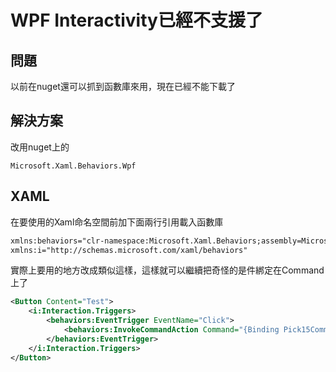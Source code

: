 # WPF Interactivity已經不支援了

## 問題
以前在nuget還可以抓到函數庫來用，現在已經不能下載了

## 解決方案
改用nuget上的
```
Microsoft.Xaml.Behaviors.Wpf
```

## XAML
在要使用的Xaml命名空間前加下面兩行引用載入函數庫
```xml
xmlns:behaviors="clr-namespace:Microsoft.Xaml.Behaviors;assembly=Microsoft.Xaml.Behaviors"
xmlns:i="http://schemas.microsoft.com/xaml/behaviors"
```

實際上要用的地方改成類似這樣，這樣就可以繼續把奇怪的是件綁定在Command上了
```xml
<Button Content="Test">
    <i:Interaction.Triggers>
        <behaviors:EventTrigger EventName="Click">
            <behaviors:InvokeCommandAction Command="{Binding Pick15Command}" />
        </behaviors:EventTrigger>
    </i:Interaction.Triggers>
</Button>
```